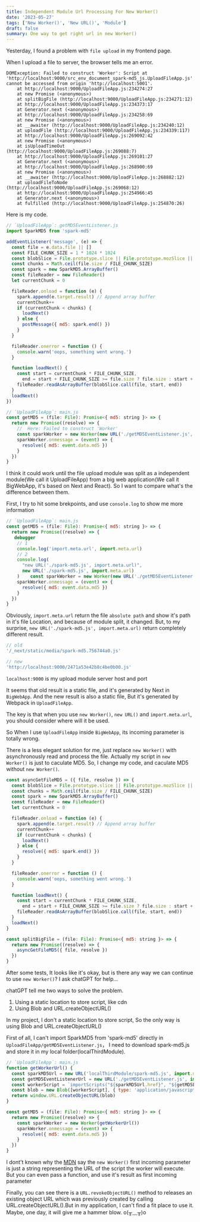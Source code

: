 ```yaml
---
title: Independent Module Url Processing For New Worker()
date: '2023-05-27'
tags: ['New Worker()', 'New URL()', 'Module']
draft: false
summary: One way to get right url in new Worker()
---
```


Yesterday, I found a problem with `file upload` in my frontend page.

When I upload a file to server, the browser tells me an error.

```
DOMException: Failed to construct 'Worker': Script at 'http://localhost:9000/src_env_document_spark-md5_js.UploadFileApp.js' cannot be accessed from origin 'http://localhost:5001'.
    at http://localhost:9000/UploadFileApp.js:234274:27
    at new Promise (<anonymous>)
    at splitBigFile (http://localhost:9000/UploadFileApp.js:234271:12)
    at http://localhost:9000/UploadFileApp.js:234373:17
    at Generator.next (<anonymous>)
    at http://localhost:9000/UploadFileApp.js:234258:69
    at new Promise (<anonymous>)
    at __awaiter (http://localhost:9000/UploadFileApp.js:234240:12)
    at uploadFile (http://localhost:9000/UploadFileApp.js:234339:117)
    at http://localhost:9000/UploadFileApp.js:269092:42
    at new Promise (<anonymous>)
    at isUploadTimeOut (http://localhost:9000/UploadFileApp.js:269088:7)
    at http://localhost:9000/UploadFileApp.js:269101:27
    at Generator.next (<anonymous>)
    at http://localhost:9000/UploadFileApp.js:268900:69
    at new Promise (<anonymous>)
    at __awaiter (http://localhost:9000/UploadFileApp.js:268882:12)
    at uploadFileToNode (http://localhost:9000/UploadFileApp.js:269068:12)
    at http://localhost:9000/UploadFileApp.js:254966:45
    at Generator.next (<anonymous>)
    at fulfilled (http://localhost:9000/UploadFileApp.js:254870:26)
```

Here is my code.

```js
// `UploadFileApp`: getMD5EventListener.js
import SparkMD5 from 'spark-md5'

addEventListener('message', (e) => {
  const file = e.data.file || []
  const FILE_CHUNK_SIZE = 1 * 1024 * 1024
  const blobSlice = File.prototype.slice || File.prototype.mozSlice || File.prototype.webkitSlice
  const chunks = Math.ceil(file.size / FILE_CHUNK_SIZE)
  const spark = new SparkMD5.ArrayBuffer()
  const fileReader = new FileReader()
  let currentChunk = 0

  fileReader.onload = function (e) {
    spark.append(e.target.result) // Append array buffer
    currentChunk++
    if (currentChunk < chunks) {
      loadNext()
    } else {
      postMessage({ md5: spark.end() })
    }
  }

  fileReader.onerror = function () {
    console.warn('oops, something went wrong.')
  }

  function loadNext() {
    const start = currentChunk * FILE_CHUNK_SIZE,
      end = start + FILE_CHUNK_SIZE >= file.size ? file.size : start + FILE_CHUNK_SIZE
    fileReader.readAsArrayBuffer(blobSlice.call(file, start, end))
  }
  loadNext()
})
```

```js
// `UploadFileApp`: main.js
const getMD5 = (file: File): Promise<{ md5: string }> => {
  return new Promise((resolve) => {
    //  Here: Failed to construct 'Worker'
    const sparkWorker = new Worker(new URL('./getMD5EventListener.js', import.meta.url))
    sparkWorker.onmessage = (event) => {
      resolve({ md5: event.data.md5 })
    }
  })
}
```

I think it could work until the file upload module was split as a independent module(We call it UploadFileApp) from a big web application(We call it BigWebApp, it's based on Next and React). So I want to compare what's the difference between them.

First, I try to hit some brekpoints, and use `console.log` to show me more information

```js
// `UploadFileApp`: main.js
const getMD5 = (file: File): Promise<{ md5: string }> => {
  return new Promise((resolve) => {
   debugger
    // 1
    console.log('import.meta.url', import.meta.url)
    // 2
    console.log(
      "new URL('./spark-md5.js', import.meta.url)",
      new URL('./spark-md5.js', import.meta.url)
    )    const sparkWorker = new Worker(new URL('./getMD5EventListener.js', import.meta.url))
    sparkWorker.onmessage = (event) => {
      resolve({ md5: event.data.md5 })
    }
  })
}
```

Obviously, `import.meta.url` return the file `absolute path` and show it's path in it's file Location, and because of module split, it changed. But, to my surprise, `new URL('./spark-md5.js', import.meta.url)` return completely different result.

```js
// old
'/_next/static/media/spark-md5.756744a0.js'
```

```js
// new
'http://localhost:9000/2471a53e42b8c4be0b00.js'
```

`localhost:9000` is my upload module server host and port

It seems that old result is a static file, and it's generated by Next in `BigWebApp`. And the new result is also a static file, But it's generated by Webpack in `UploadFileApp`.

The key is that when you use `new Worker()`, `new URL()` and `import.meta.url`, you should consider where will it be used.

So When I use `UploadFileApp` inside `BigWebApp`, its incoming parameter is totally wrong.

There is a less elegant solution for me, just replace `new Worker()` with asynchronously read and process the file. Actually my script in `new Worker()` is just to caculate MD5. So, I change my code, and caculate MD5 without `new Worker()`.

```js
const asyncGetFileMD5 = ({ file, resolve }) => {
  const blobSlice = File.prototype.slice || File.prototype.mozSlice || File.prototype.webkitSlice
  const chunks = Math.ceil(file.size / FILE_CHUNK_SIZE)
  const spark = new SparkMD5.ArrayBuffer()
  const fileReader = new FileReader()
  let currentChunk = 0

  fileReader.onload = function (e) {
    spark.append(e.target.result) // Append array buffer
    currentChunk++
    if (currentChunk < chunks) {
      loadNext()
    } else {
      resolve({ md5: spark.end() })
    }
  }

  fileReader.onerror = function () {
    console.warn('oops, something went wrong.')
  }

  function loadNext() {
    const start = currentChunk * FILE_CHUNK_SIZE,
      end = start + FILE_CHUNK_SIZE >= file.size ? file.size : start + FILE_CHUNK_SIZE
    fileReader.readAsArrayBuffer(blobSlice.call(file, start, end))
  }
  loadNext()
}

const splitBigFile = (file: File): Promise<{ md5: string }> => {
  return new Promise((resolve) => {
    asyncGetFileMD5({ file, resolve })
  })
}
```

After some tests, It looks like it's okay, but is there any way we can continue to use `new Worker()`? I ask chatGPT for help...

chatGPT tell me two ways to solve the problem.

1. Using a static location to store script, like cdn
2. Using Blob and URL.createObjectURL()

In my project, I don't a static location to store script, So the only way is using Blob and URL.createObjectURL()

First of all, I can't import SparkMD5 from 'spark-md5' directly in `UploadFileApp/getMD5EventListener.js`， I need to download spark-md5.js and store it in my local folder(localThirdModule).

```js
// `UploadFileApp`: main.js
function getWorkerUrl() {
  const sparkMD5Url = new URL('localThirdModule/spark-md5.js', import.meta.url)
  const getMD5EventListenerUrl = new URL('./getMD5EventListener.js', import.meta.url)
  const workerScript = `importScripts("${sparkMD5Url.href}", "${getMD5EventListenerUrl.href}");` // please pay attention, the script order is important
  const blob = new Blob([workerScript], { type: 'application/javascript' })
  return window.URL.createObjectURL(blob)
}

const getMD5 = (file: File): Promise<{ md5: string }> => {
  return new Promise((resolve) => {
    const sparkWorker = new Worker(getWorkerUrl())
    sparkWorker.onmessage = (event) => {
      resolve({ md5: event.data.md5 })
    }
  })
}
```

I dont't known why the [MDN](https://developer.mozilla.org/en-US/docs/Web/API/Worker/Worker) say the `new Worker()` first incoming parameter is just a string representing the URL of the script the worker will execute. But you can even pass a function, and use it's result as first incoming parameter

Finally, you can see there is a `URL.revokeObjectURL()` method to releases an existing object URL which was previously created by calling URL.createObjectURL().But in my application, I can't find a fit place to use it. Maybe, one day, it will give me a hammer blow. o(╥﹏╥)o
